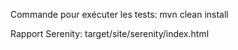 Commande pour exécuter les tests:
mvn clean install

Rapport Serenity:
target/site/serenity/index.html